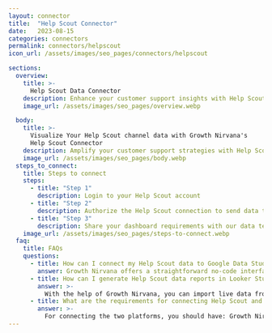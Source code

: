 ```yaml
---
layout: connector
title:  "Help Scout Connector"
date:   2023-08-15
categories: connectors
permalink: connectors/helpscout
icon_url: /assets/images/seo_pages/connectors/helpscout

sections:
  overview:
    title: >-
      Help Scout Data Connector
    description: Enhance your customer support insights with Help Scout integration. Seamlessly merge customer interaction data from Help Scout with Looker Studio's analytical capabilities, unlocking insights that shape support strategies, agent performance, and operational excellence.
    image_url: /assets/images/seo_pages/overview.webp

  body:
    title: >-
      Visualize Your Help Scout channel data with Growth Nirvana's
      Help Scout Connector
    description: Amplify your customer support strategies with Help Scout insights integrated into Looker Studio.
    image_url: /assets/images/seo_pages/body.webp
  steps_to_connect:
    title: Steps to connect
    steps:
      - title: "Step 1"
        description: Login to your Help Scout account
      - title: "Step 2"
        description: Authorize the Help Scout connection to send data to Growth Nirvana
      - title: "Step 3"
        description: Share your dashboard requirements with our data team. We will build the report for you.
    image_url: /assets/images/seo_pages/steps-to-connect.webp
  faq:
    title: FAQs
    questions:
      - title: How can I connect my Help Scout data to Google Data Studio/Looker Studio?
        answer: Growth Nirvana offers a straightforward no-code interface to connect to Help Scout data sources.
      - title: How can I generate Help Scout data reports in Looker Studio?
        answer: >-
          With the help of Growth Nirvana, you can import live data from Help Scout into Looker Studio. These data can be viewed in charts, tables, and dashboards to generate branded reports that can be shared instantly.
      - title: What are the requirements for connecting Help Scout and Looker Studio?
        answer: >-
          For connecting the two platforms, you should have: Growth Nirvana Account and Help Scout Ads Account
---
```

